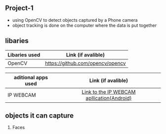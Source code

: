 ## Project-1 
  - using OpenCV to detect objects captured by a Phone camera 
  - object tracking is done on the computer where the data is put together  

  ## libaries 

   | Libaries used | Link (if avalible)        
   | ------------- |:-------------:| 
   | OpenCV        | https://github.com/opencv/opencv |
   
   | aditional apps used | Link (if avalible)        
   | ------------- |:-------------:| 
   | IP WEBCAM     | [Link to the IP WEBCAM apllication(Android)](https://play.google.com/store/apps/details?id=com.pas.webcam&hl=en_US)      |   

  ## objects it can capture 
  1. Faces
